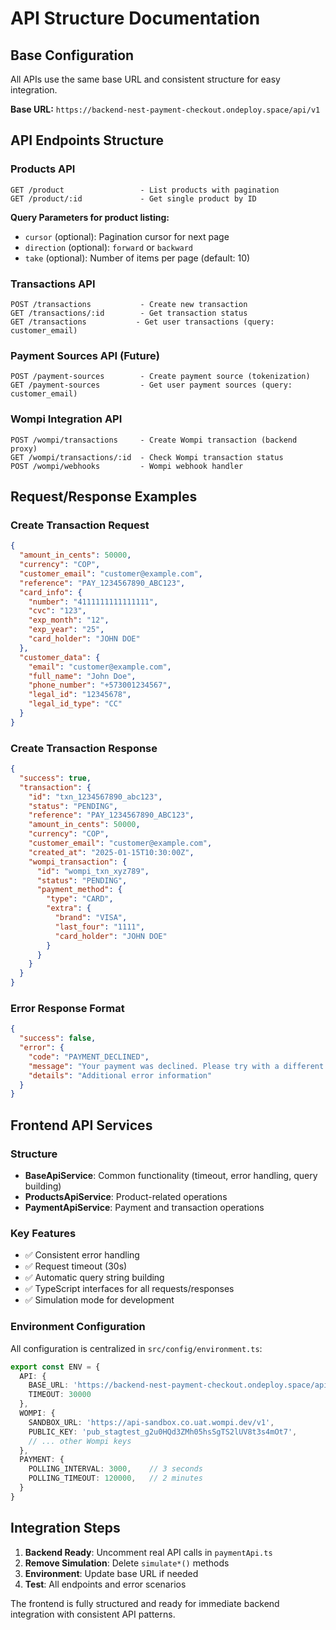 # API Structure Documentation

## Base Configuration

All APIs use the same base URL and consistent structure for easy integration.

**Base URL:** `https://backend-nest-payment-checkout.ondeploy.space/api/v1`

## API Endpoints Structure

### Products API
```
GET /product                 - List products with pagination
GET /product/:id             - Get single product by ID
```

**Query Parameters for product listing:**
- `cursor` (optional): Pagination cursor for next page
- `direction` (optional): `forward` or `backward`
- `take` (optional): Number of items per page (default: 10)

### Transactions API
```
POST /transactions           - Create new transaction
GET /transactions/:id        - Get transaction status
GET /transactions           - Get user transactions (query: customer_email)
```

### Payment Sources API (Future)
```
POST /payment-sources        - Create payment source (tokenization)
GET /payment-sources         - Get user payment sources (query: customer_email)
```

### Wompi Integration API
```
POST /wompi/transactions     - Create Wompi transaction (backend proxy)
GET /wompi/transactions/:id  - Check Wompi transaction status
POST /wompi/webhooks         - Wompi webhook handler
```

## Request/Response Examples

### Create Transaction Request
```json
{
  "amount_in_cents": 50000,
  "currency": "COP",
  "customer_email": "customer@example.com",
  "reference": "PAY_1234567890_ABC123",
  "card_info": {
    "number": "4111111111111111",
    "cvc": "123",
    "exp_month": "12",
    "exp_year": "25",
    "card_holder": "JOHN DOE"
  },
  "customer_data": {
    "email": "customer@example.com",
    "full_name": "John Doe",
    "phone_number": "+573001234567",
    "legal_id": "12345678",
    "legal_id_type": "CC"
  }
}
```

### Create Transaction Response
```json
{
  "success": true,
  "transaction": {
    "id": "txn_1234567890_abc123",
    "status": "PENDING",
    "reference": "PAY_1234567890_ABC123",
    "amount_in_cents": 50000,
    "currency": "COP",
    "customer_email": "customer@example.com",
    "created_at": "2025-01-15T10:30:00Z",
    "wompi_transaction": {
      "id": "wompi_txn_xyz789",
      "status": "PENDING",
      "payment_method": {
        "type": "CARD",
        "extra": {
          "brand": "VISA",
          "last_four": "1111",
          "card_holder": "JOHN DOE"
        }
      }
    }
  }
}
```

### Error Response Format
```json
{
  "success": false,
  "error": {
    "code": "PAYMENT_DECLINED",
    "message": "Your payment was declined. Please try with a different card.",
    "details": "Additional error information"
  }
}
```

## Frontend API Services

### Structure
- **BaseApiService**: Common functionality (timeout, error handling, query building)
- **ProductsApiService**: Product-related operations
- **PaymentApiService**: Payment and transaction operations

### Key Features
- ✅ Consistent error handling
- ✅ Request timeout (30s)
- ✅ Automatic query string building
- ✅ TypeScript interfaces for all requests/responses
- ✅ Simulation mode for development

### Environment Configuration
All configuration is centralized in `src/config/environment.ts`:

```typescript
export const ENV = {
  API: {
    BASE_URL: 'https://backend-nest-payment-checkout.ondeploy.space/api/v1',
    TIMEOUT: 30000
  },
  WOMPI: {
    SANDBOX_URL: 'https://api-sandbox.co.uat.wompi.dev/v1',
    PUBLIC_KEY: 'pub_stagtest_g2u0HQd3ZMh05hsSgTS2lUV8t3s4mOt7',
    // ... other Wompi keys
  },
  PAYMENT: {
    POLLING_INTERVAL: 3000,    // 3 seconds
    POLLING_TIMEOUT: 120000,   // 2 minutes
  }
}
```

## Integration Steps

1. **Backend Ready**: Uncomment real API calls in `paymentApi.ts`
2. **Remove Simulation**: Delete `simulate*()` methods
3. **Environment**: Update base URL if needed
4. **Test**: All endpoints and error scenarios

The frontend is fully structured and ready for immediate backend integration with consistent API patterns.
